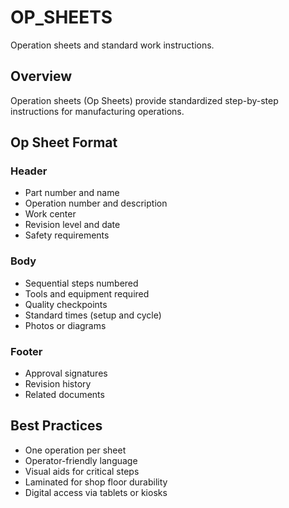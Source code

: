 # OP_SHEETS

Operation sheets and standard work instructions.

## Overview

Operation sheets (Op Sheets) provide standardized step-by-step instructions for manufacturing operations.

## Op Sheet Format

### Header
- Part number and name
- Operation number and description
- Work center
- Revision level and date
- Safety requirements

### Body
- Sequential steps numbered
- Tools and equipment required
- Quality checkpoints
- Standard times (setup and cycle)
- Photos or diagrams

### Footer
- Approval signatures
- Revision history
- Related documents

## Best Practices

- One operation per sheet
- Operator-friendly language
- Visual aids for critical steps
- Laminated for shop floor durability
- Digital access via tablets or kiosks
